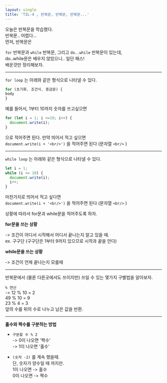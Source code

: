 ```yaml
---
layout: single
title: 'TIL-4 , 반복문, 반복문, 반복문...'
---
```


오늘은 반복문을 학습했다.  
반복문.. 어렵다...  
먼저, 반복문은  

`for` 반복문과 `while` 반복문, 그리고 `do..while` 반복문이 있는데,  
do..while문은 배우지 않았으니.. 일단 패스!  
배운것만 정리해보자.  

***

`for loop` 는 아래와 같은 형식으로 나타낼 수 있다.

>
```javascript
for (초기화, 조건식, 증감문) {
body
}
```

예를 들어서, 1부터 10까지 숫자를 쓰고싶으면  

>
```javascript
for (let i = 1; i <=10; i++) {
  document.write(i);
}
```

으로 적어주면 된다. 만약 띄어서 적고 싶으면  
`document.write(i + '<br/>')` 을 적어주면 된다 (문자열 `<br/>` )  

***

`while loop` 는 아래와 같은 형식으로 나타낼 수 있다.

>
```javascript
let i = 1;
while (i <= 10) {
  document.write(i);
  i++;
}
```

마찬가지로 띄어서 적고 싶다면  
`document.write(i + '<br/>')` 을 적어주면 된다 (문자열 `<br/>` )

상황에 따라서 for문과 while문을 적어주도록 하자.

**for문을 쓰는 상황**

-> 조건이 어디서 시작해서 어디서 끝나는지 알고 있을 때.  
ex. 구구단 (구구단은 1부터 9까지 있으므로 시작과 끝을 안다)  

**while문을 쓰는 상황**

-> 조건이 언제 끝나는지 모를때  

***

반복문에서 (물론 다른곳에서도 쓰이지만) 쓰일 수 있는 몇가지 구별법을 알아보자.  

> 
`% 연산`  
-> 12 % 10 = 2  
49 % 10 = 9  
23 % 4 = 3  
앞의 수를 뒤의 수로 나누고 남은 값을 반환.  

***

**홀수와 짝수를 구분하는 방법**  

- `구분할 수 % 2`  
-> 0이 나오면 '짝수'  
-> 1이 나오면 '홀수'  

- `(숫자 -2)` 를 계속 했을때.  
단, 숫자가 양수일 때 까지만.  
1이 나오면 -> 홀수  
0이 나오면 -> 짝수  
<!--stackedit_data:
eyJoaXN0b3J5IjpbLTkyMDI0Njg2Ml19
-->